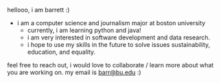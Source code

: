 hellooo, i am barrett :)
  - i am a computer science and journalism major at boston university
    - currently, i am learning python and java! 
    - i am very interested in software development and data research.
    - i hope to use my skills in the future to solve issues sustainability, education, and equality.

feel free to reach out, i would love to collaborate / learn more about what you are working on. my email is barr@bu.edu
:)

